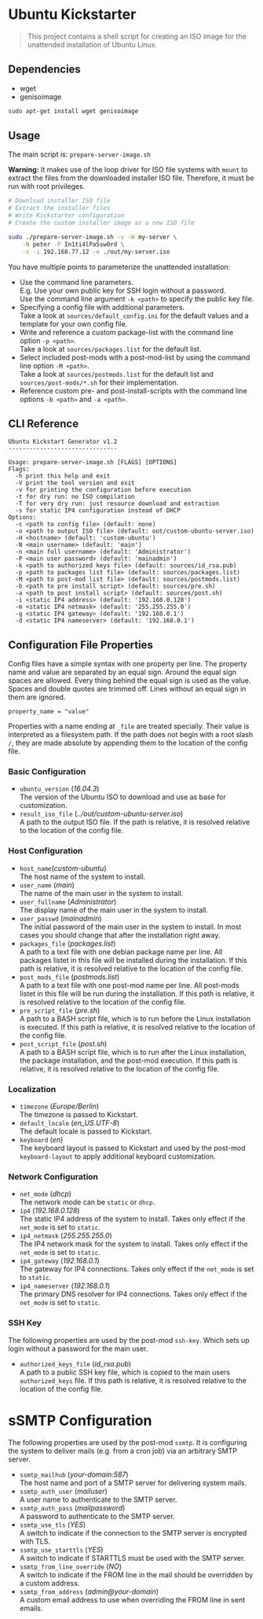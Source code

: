 Ubuntu Kickstarter
==================

> This project contains a shell script for creating an ISO image
> for the unattended installation of Ubuntu Linux.

Dependencies
------------

* wget
* genisoimage

```sh
sudo apt-get install wget genisoimage
```

Usage
-----

The main script is: `prepare-server-image.sh`

**Warning:** It makes use of the loop driver for ISO file systems with `mount`
to extract the files from the downloaded installer ISO file.
Therefore, it must be run with root privileges.

```sh
# Download installer ISO file
# Extract the installer files
# Write Kickstarter configuration
# Create the custom installer image as a new ISO file

sudo ./prepare-server-image.sh -v -H my-server \
    -N peter -P In1ti4lPa5sw0rd \
    -s -i 192.168.77.12 -o ./out/my-server.iso
```

You have multiple points to parameterize the unattended installation:

* Use the command line parameters.  
  E.g. Use your own public key for SSH login without a password.  
  Use the command line argument `-k <path>` to specify the public key file.
* Specifying a config file with additional parameters.  
  Take a look at `sources/default_config.ini` for the default values
  and a template for your own config file.
* Write and reference a custom package-list
  with the command line option `-p <path>`.  
  Take a look at `sources/packages.list` for the default list.
* Select included post-mods with a post-mod-list
  by using the command line option `-M <path>`.  
  Take a look at `sources/postmods.list` for the default list
  and `sources/post-mods/*.sh` for their implementation.
* Reference custom pre- and post-install-scripts
  with the command line options `-b <path>` and `-a <path>`.

CLI Reference
-------------

```
Ubuntu Kickstart Generator v1.2
-------------------------------

Usage: prepare-server-image.sh [FLAGS] [OPTIONS]
Flags:
  -h print this help and exit
  -V print the tool version and exit
  -v for printing the configuration before execution
  -t for dry run: no ISO compilation
  -T for very dry run: just resource download and extraction
  -s for static IP4 configuration instead of DHCP
Options:
  -c <path to config file> (default: none)
  -o <path to output ISO file> (default: out/custom-ubuntu-server.iso)
  -H <hostname> (default: 'custom-ubuntu')
  -N <main username> (default: 'main')
  -n <main full username> (default: 'Administrator')
  -P <main user password> (default: 'mainadmin')
  -k <path to authorized keys file> (default: sources/id_rsa.pub)
  -p <path to packages list file> (default: sources/packages.list)
  -M <path to post-mod list file> (default: sources/postmods.list)
  -b <path to pre install script> (default: sources/pre.sh)
  -a <path to post install script> (default: sources/post.sh)
  -i <static IP4 address> (default: '192.168.0.128')
  -m <static IP4 netmask> (default: '255.255.255.0')
  -g <static IP4 gateway> (default: '192.168.0.1')
  -d <static IP4 nameserver> (default: '192.168.0.1')
```

Configuration File Properties
-----------------------------

Config files have a simple syntax with one property per line.
The property name and value are separated by an equal sign.
Around the equal sign spaces are allowed.
Every thing behind the equal sign is used as the value.
Spaces and double quotes are trimmed off.
Lines without an equal sign in them are ignored.

```
property_name = "value"
```

Properties with a name ending at `_file` are treated specially.
Their value is interpreted as a filesystem path.
If the path does not begin with a root slash `/`,
they are made absolute by appending them to the location
of the config file.

### Basic Configuration

* `ubuntu_version` (_16.04.3_)  
  The version of the Ubuntu ISO to download and use as base for customization.
* `result_iso_file` (_../out/custom-ubuntu-server.iso_)  
  A path to the output ISO file.
  If the path is relative, it is resolved relative to the location of the config file.

### Host Configuration

* `host_name`(_custom-ubuntu_)  
  The host name of the system to install.
* `user_name` (_main_)  
  The name of the main user in the system to install.
* `user_fullname` (_Administrator_)  
  The display name of the main user in the system to install.
* `user_passwd` (_mainadmin_)  
  The initial password of the main user in the system to install.
  In most cases you should change that after the installation right away.
* `packages_file` (_packages.list_)  
  A path to a text file with one debian package name per line.
  All packages listet in this file will be installed during the installation.
  If this path is relative, it is resolved relative to the location of the config file.
* `post_mods_file` (_postmods.list_)  
  A path to a text file with one post-mod name per line.
  All post-mods listet in this file will be run during the installation.
  If this path is relative, it is resolved relative to the location of the config file.
* `pre_script_file` (_pre.sh_)  
  A path to a BASH script file, which is to run before the Linux installation is executed.
  If this path is relative, it is resolved relative to the location of the config file.
* `post_script_file` (_post.sh_)  
  A path to a BASH script file, which is to run after the Linux installation,
  the package installation, and the post-mod execution.
  If this path is relative, it is resolved relative to the location of the config file.

### Localization

* `timezone` (_Europe/Berlin_)  
  The timezone is passed to Kickstart.
* `default_locale` (_en_US.UTF-8_)  
  The default locale is passed to Kickstart.
* `keyboard` (_en_)  
  The keyboard layout is passed to Kickstart
  and used by the post-mod `keyboard-layout` to apply additional keyboard customization.

### Network Configuration

* `net_mode` (_dhcp_)  
  The network mode can be `static` or `dhcp`.
* `ip4` (_192.168.0.128_)  
  The static IP4 address of the system to install.
  Takes only effect if the `net_mode` is set to `static`.
* `ip4_netmask` (_255.255.255.0_)  
  The IP4 network mask for the system to install.
  Takes only effect if the `net_mode` is set to `static`.
* `ip4_gateway` (_192.168.0.1_)  
  The gateway for IP4 connections.
  Takes only effect if the `net_mode` is set to `static`.
* `ip4_nameserver` (_192.168.0.1_)  
  The primary DNS resolver for IP4 connections.
  Takes only effect if the `net_mode` is set to `static`.

### SSH Key

The following properties are used by the post-mod `ssh-key`.
Which sets up login without a password for the main user.

* `authorized_keys_file` (_id_rsa.pub_)  
  A path to a public SSH key file, which is copied to the main users `authorized_keys` file.
  If this path is relative, it is resolved relative to the location of the config file.

# sSMTP Configuration

The following properties are used by the post-mod `ssmtp`.
It is configuring the system to deliver mails (e.g. from a cron job) via an arbitrary SMTP server.

* `ssmtp_mailhub` (_your-domain:587_)  
  The host name and port of a SMTP server for delivering system mails.
* `ssmtp_auth_user` (_mailuser_)  
  A user name to authenticate to the SMTP server.
* `ssmtp_auth_pass`  (_mailpassword_)  
  A password to authenticate to the SMTP server.
* `ssmtp_use_tls` (_YES_)  
  A switch to indicate if the connection to the SMTP server is encrypted with TLS.
* `ssmtp_use_starttls` (_YES_)  
  A switch to indicate if STARTTLS must be used with the SMTP server.
* `ssmtp_from_line_override` (_NO_)  
  A switch to indicate if the FROM line in the mail should be overridden by a custom address.
* `ssmtp_from_address` (_admin@your-domain_)  
  A custom email address to use when overriding the FROM line in sent emails.
